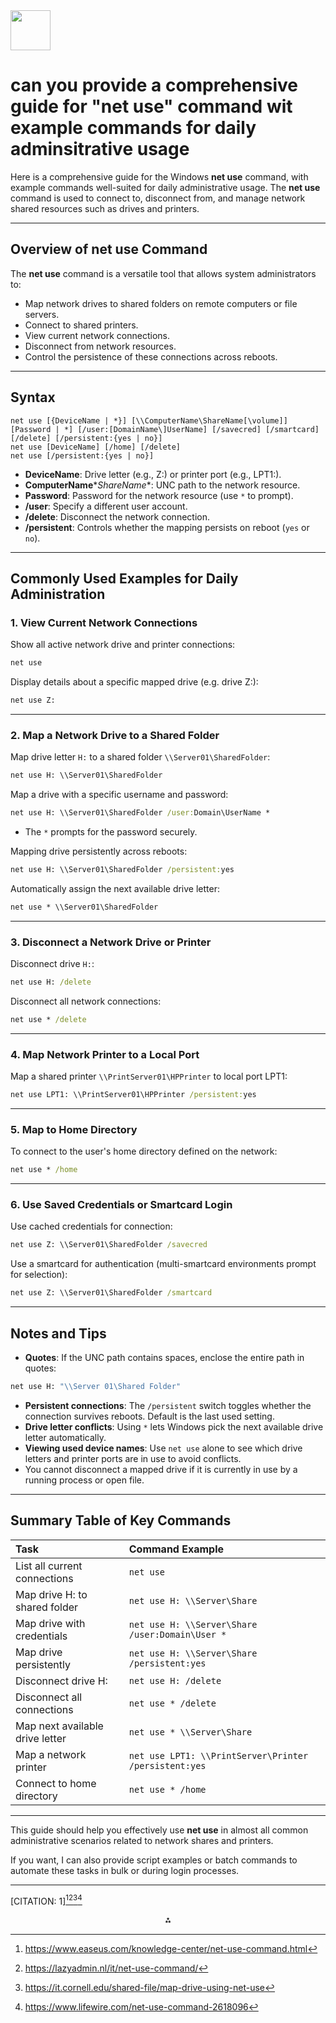 <img src="https://r2cdn.perplexity.ai/pplx-full-logo-primary-dark%402x.png" style="height:64px;margin-right:32px"/>

# can you provide a comprehensive guide for "net use" command wit example commands for daily adminsitrative usage

Here is a comprehensive guide for the Windows **net use** command, with example commands well-suited for daily administrative usage. The **net use** command is used to connect to, disconnect from, and manage network shared resources such as drives and printers.

***

## Overview of net use Command

The **net use** command is a versatile tool that allows system administrators to:

- Map network drives to shared folders on remote computers or file servers.
- Connect to shared printers.
- View current network connections.
- Disconnect from network resources.
- Control the persistence of these connections across reboots.

***

## Syntax

```
net use [{DeviceName | *}] [\\ComputerName\ShareName[\volume]] [Password | *] [/user:[DomainName\]UserName] [/savecred] [/smartcard] [/delete] [/persistent:{yes | no}]
net use [DeviceName] [/home] [/delete]
net use [/persistent:{yes | no}]
```

- **DeviceName**: Drive letter (e.g., Z:) or printer port (e.g., LPT1:).
- **ComputerName**\**ShareName**: UNC path to the network resource.
- **Password**: Password for the network resource (use `*` to prompt).
- **/user**: Specify a different user account.
- **/delete**: Disconnect the network connection.
- **/persistent**: Controls whether the mapping persists on reboot (`yes` or `no`).

***

## Commonly Used Examples for Daily Administration

### 1. View Current Network Connections

Show all active network drive and printer connections:

```cmd
net use
```

Display details about a specific mapped drive (e.g. drive Z:):

```cmd
net use Z:
```


***

### 2. Map a Network Drive to a Shared Folder

Map drive letter `H:` to a shared folder `\\Server01\SharedFolder`:

```cmd
net use H: \\Server01\SharedFolder
```

Map a drive with a specific username and password:

```cmd
net use H: \\Server01\SharedFolder /user:Domain\UserName *
```

- The `*` prompts for the password securely.

Mapping drive persistently across reboots:

```cmd
net use H: \\Server01\SharedFolder /persistent:yes
```

Automatically assign the next available drive letter:

```cmd
net use * \\Server01\SharedFolder
```


***

### 3. Disconnect a Network Drive or Printer

Disconnect drive `H:`:

```cmd
net use H: /delete
```

Disconnect all network connections:

```cmd
net use * /delete
```


***

### 4. Map Network Printer to a Local Port

Map a shared printer `\\PrintServer01\HPPrinter` to local port LPT1:

```cmd
net use LPT1: \\PrintServer01\HPPrinter /persistent:yes
```


***

### 5. Map to Home Directory

To connect to the user's home directory defined on the network:

```cmd
net use * /home
```


***

### 6. Use Saved Credentials or Smartcard Login

Use cached credentials for connection:

```cmd
net use Z: \\Server01\SharedFolder /savecred
```

Use a smartcard for authentication (multi-smartcard environments prompt for selection):

```cmd
net use Z: \\Server01\SharedFolder /smartcard
```


***

## Notes and Tips

- **Quotes**: If the UNC path contains spaces, enclose the entire path in quotes:

```cmd
net use H: "\\Server 01\Shared Folder"
```

- **Persistent connections**: The `/persistent` switch toggles whether the connection survives reboots. Default is the last used setting.
- **Drive letter conflicts**: Using `*` lets Windows pick the next available drive letter automatically.
- **Viewing used device names**: Use `net use` alone to see which drive letters and printer ports are in use to avoid conflicts.
- You cannot disconnect a mapped drive if it is currently in use by a running process or open file.

***

## Summary Table of Key Commands

| Task | Command Example |
| :-- | :-- |
| List all current connections | `net use` |
| Map drive H: to shared folder | `net use H: \\Server\Share` |
| Map drive with credentials | `net use H: \\Server\Share /user:Domain\User *` |
| Map drive persistently | `net use H: \\Server\Share /persistent:yes` |
| Disconnect drive H: | `net use H: /delete` |
| Disconnect all connections | `net use * /delete` |
| Map next available drive letter | `net use * \\Server\Share` |
| Map a network printer | `net use LPT1: \\PrintServer\Printer /persistent:yes` |
| Connect to home directory | `net use * /home` |


***

This guide should help you effectively use **net use** in almost all common administrative scenarios related to network shares and printers.

If you want, I can also provide script examples or batch commands to automate these tasks in bulk or during login processes.

***

[CITATION: 1][^2][^3][^4][^5]

<div style="text-align: center">⁂</div>

[^1]: https://learn.microsoft.com/en-us/previous-versions/windows/it-pro/windows-server-2012-r2-and-2012/gg651155(v=ws.11)

[^2]: https://www.easeus.com/knowledge-center/net-use-command.html

[^3]: https://lazyadmin.nl/it/net-use-command/

[^4]: https://it.cornell.edu/shared-file/map-drive-using-net-use

[^5]: https://www.lifewire.com/net-use-command-2618096

[^6]: https://viterbiit.usc.edu/wp-content/uploads/2020/04/How-to-Use-Net-Use-Command.pdf

[^7]: https://www.it-administrator.de/article-319729

[^8]: https://examwizardz.com/how-to-use-the-net-use-command-in-windows-terminal/

